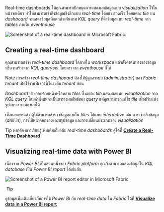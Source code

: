 Real-time dashboards ให้คุณสามารถปักหมุดการแสดงผลข้อมูลแบบ _visualization_ ไว้ในหน้าจอเดียว ทำให้สามารถเข้าถึงข้อมูลเชิงลึกแบบ _real-time_ ได้อย่างรวดเร็ว โดยแต่ละ _tile_ บน _dashboard_ จะแสดงข้อมูลที่แตกต่างกันตาม _KQL query_ ที่ดึงข้อมูลแบบ _real-time_ จาก _tables_ ภายใน _eventhouse_

![Screenshot of a real-time dashboard in Microsoft Fabric.](https://learn.microsoft.com/en-us/training/wwl/get-started-kusto-fabric/media/dashboard.png)

## Creating a real-time dashboard

คุณสามารถสร้าง _real-time dashboard_ ได้ภายใน _workspace_ แล้วตั้งค่าต้นทางของข้อมูล หรือจะสร้างจาก _KQL queryset_ โดยตรงจาก _eventhouse_ ก็ได้

Note
	การสร้าง _real-time dashboard_ ต้องให้ผู้ดูแลระบบ (_administrator_) ของ _Fabric tenant_ เปิดใช้งานฟีเจอร์นี้ในระดับ _tenant_ ก่อน

_Dashboard_ ประกอบด้วยหนึ่งหรือหลาย _tiles_ ซึ่งแต่ละ _tile_ แสดงผลแบบ _visualization_ จาก _KQL query_ โดยค่าตั้งต้นจะเป็นตารางผลลัพธ์ของ _query_ แต่คุณสามารถแก้ไข _tile_ เพื่อปรับแต่งรูปแบบการแสดงผลได้

เมื่อเผยแพร่แล้ว ผู้ใช้สามารถสำรวจข้อมูลภายใน _tiles_ ได้แบบ _interactive_ เช่น การเจาะลึกข้อมูล (_drill in_), การใช้หน้าจอกรองและสรุปข้อมูล และการเปลี่ยนประเภทของ _visualization_

Tip
	หากต้องการเรียนรู้เพิ่มเติมเกี่ยวกับ _real-time dashboards_ ดูได้ที่ **[Create a Real-Time Dashboard](https://learn.microsoft.com/en-us/fabric/real-time-intelligence/dashboard-real-time-create)**

## Visualizing real-time data with Power BI

เนื่องจาก _Power BI_ เป็นส่วนหนึ่งของ _Fabric platform_ คุณจึงสามารถแสดงข้อมูลใน _KQL database_ เป็น _Power BI report_ ได้เช่นกัน

![Screenshot of a Power BI report editor in Microsoft Fabric.](https://learn.microsoft.com/en-us/training/wwl/get-started-kusto-fabric/media/power-bi.png)

 Tip

ดูข้อมูลเพิ่มเติมเกี่ยวกับการใช้ _Power BI_ กับ _real-time data_ ใน _Fabric_ ได้ที่ **[Visualize data in a Power BI report](https://learn.microsoft.com/en-us/fabric/real-time-intelligence/create-powerbi-report)**
